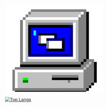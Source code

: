 ![alt text](https://github.com/TheDudeThatCode/TheDudeThatCode/blob/master/Assets/PC.gif)





[![Top Langs](https://github-readme-stats.vercel.app/api/top-langs/?username=koppyy&layout=compact)](https://github.com/koppyy/github-readme-stats)

